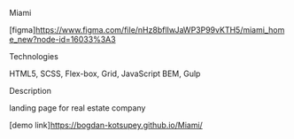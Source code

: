 Miami

[figma]https://www.figma.com/file/nHz8bflIwJaWP3P99vKTH5/miami_home_new?node-id=16033%3A3

Technologies

HTML5, SCSS, Flex-box, Grid, JavaScript BEM, Gulp

Description

landing page for real estate company

[demo link]https://bogdan-kotsupey.github.io/Miami/
